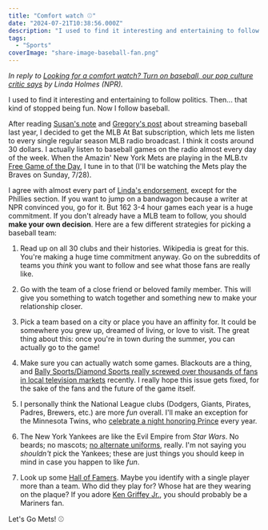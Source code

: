 ```yaml
---
title: "Comfort watch ⚾"
date: "2024-07-21T10:38:56.000Z"
description: "I used to find it interesting and entertaining to follow politics. Then… it kind of stopped being fun. Now I follow baseball."
tags: 
  - "Sports"
coverImage: "share-image-baseball-fan.png"
---
```


_In reply to [Looking for a comfort watch? Turn on baseball, our pop culture critic says](https://www.npr.org/2024/07/16/nx-s1-5040530/summer-baseball-all-star-game) by Linda Holmes (NPR)._

I used to find it interesting and entertaining to follow politics. Then... that kind of stopped being fun. Now I follow baseball.

After reading [Susan's note](https://www.susanjeanrobertson.com/notes/mlb-stats/) and [Gregory's post](https://gregorygross.com/blog/entry.php?id=2023121500) about streaming baseball last year, I decided to get the MLB At Bat subscription, which lets me listen to every single regular season MLB radio broadcast. I think it costs around 30 dollars. I actually listen to baseball games on the radio almost every day of the week. When the Amazin' New York Mets are playing in the MLB.tv [Free Game of the Day](https://www.mlb.com/live-stream-games/free-game-of-the-day), I tune in to that (I'll be watching the Mets play the Braves on Sunday, 7/28).

I agree with almost every part of [Linda's endorsement](https://www.npr.org/2024/07/16/nx-s1-5040530/summer-baseball-all-star-game), except for the Phillies section. If you want to jump on a bandwagon because a writer at NPR convinced you, go for it. But 162 3-4 hour games each year is a huge commitment. If you don't already have a MLB team to follow, you should **make your own decision**. Here are a few different strategies for picking a baseball team:

1. Read up on all 30 clubs and their histories. Wikipedia is great for this. You're making a huge time commitment anyway. Go on the subreddits of teams you _think_ you want to follow and see what those fans are really like.

3. Go with the team of a close friend or beloved family member. This will give you something to watch together and something new to make your relationship closer.

5. Pick a team based on a city or place you have an affinity for. It could be somewhere you grew up, dreamed of living, or love to visit. The great thing about this: once you're in town during the summer, you can actually go to the game!

7. Make sure you can actually watch some games. Blackouts are a thing, and [Bally Sports/Diamond Sports really screwed over thousands of fans in local television markets](https://www.sportingnews.com/us/mlb/news/comcast-bally-sports-blackout-diamond-sports-group-contract/8257d85ba2813ea473b8b429) recently. I really hope this issue gets fixed, for the sake of the fans and the future of the game itself.

9. I personally think the National League clubs (Dodgers, Giants, Pirates, Padres, Brewers, etc.) are more _fun_ overall. I'll make an exception for the Minnesota Twins, who [celebrate a night honoring Prince](https://www.mlb.com/twins/tickets/specials/prince-night) every year.

11. The New York Yankees are like the Evil Empire from _Star Wars_. No beards; no mascots; [no alternate uniforms](https://fansided.com/2023/06/23/will-yankees-city-connect-uniform/), really. I'm not saying you _shouldn't_ pick the Yankees; these are just things you should keep in mind in case you happen to like _fun_.

13. Look up some [Hall of Famers](https://baseballhall.org/hall-of-fame/hall-of-fame-explorer). Maybe you identify with a single player more than a team. Who did they play for? Whose hat are they wearing on the plaque? If you adore [Ken Griffey Jr.](https://baseballhall.org/hall-of-famers/griffey-jr-ken), you should probably be a Mariners fan.

Let's Go Mets! ⚾
